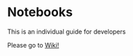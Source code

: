 # Notebooks
This is an individual guide for developers

Please go to <a href="[url](https://github.com/denizguvel/notebooks/wiki)">Wiki!</a>
